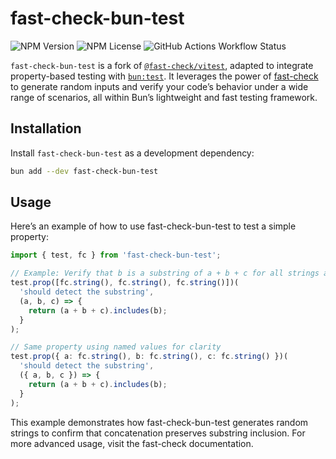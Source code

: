 # fast-check-bun-test

![NPM Version](https://img.shields.io/npm/v/fast-check-bun-test)
![NPM License](https://img.shields.io/npm/l/fast-check-bun-test)
![GitHub Actions Workflow Status](https://img.shields.io/github/actions/workflow/status/shuntksh/fast-check-bun-test/ci.yml)


`fast-check-bun-test` is a fork of [`@fast-check/vitest`](https://github.com/dubzzz/fast-check/tree/main/packages/vitest), adapted to integrate property-based testing with [`bun:test`](https://bun.sh/docs/cli/test). It leverages the power of [fast-check](https://fast-check.dev/) to generate random inputs and verify your code’s behavior under a wide range of scenarios, all within Bun’s lightweight and fast testing framework.

## Installation

Install `fast-check-bun-test` as a development dependency:

```bash
bun add --dev fast-check-bun-test
```

## Usage

Here’s an example of how to use fast-check-bun-test to test a simple property:

```typescript
import { test, fc } from 'fast-check-bun-test';

// Example: Verify that b is a substring of a + b + c for all strings a, b, c
test.prop([fc.string(), fc.string(), fc.string()])(
  'should detect the substring',
  (a, b, c) => {
    return (a + b + c).includes(b);
  }
);

// Same property using named values for clarity
test.prop({ a: fc.string(), b: fc.string(), c: fc.string() })(
  'should detect the substring',
  ({ a, b, c }) => {
    return (a + b + c).includes(b);
  }
);
```

This example demonstrates how fast-check-bun-test generates random strings to confirm that concatenation preserves substring inclusion. For more advanced usage, visit the fast-check documentation.
